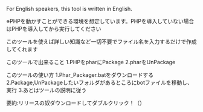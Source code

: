 For English speakers, this tool is written in English.

※PHPを動かすことができる環境を想定しています。PHPを導入していない場合はPHPを導入してから実行してください

このツールを使えば詳しい知識など一切不要でファイル名を入力するだけで作成してくれます

このツールで出来ること
1.PHPをpharにPackage
2.pharをUnPackage

このツールの使い方
1.Phar_Packager.batをダウンロードする
2.Package,UnPackageしたいフォルダがあるところにbotファイルを移動し、実行
3.あとはツールの説明に従う

要約:リリースの奴ダウンロードしてダブルクリック！（）
